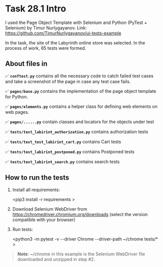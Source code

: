 # Task 28.1 Intro

I used the Page Object Template with Selenium and Python (PyTest + Selenium) by Timur Nurlygayanov. Link: https://github.com/TimurNurlygayanov/ui-tests-example

In the task, the site of the Labyrinth online store was selected.
In the process of work, 65 tests were formed.

## About files in
:white_check_mark: **`conftest.py`** contains all the necessary code to catch failed test cases and take a screenshot of the page in case any test case fails.

:white_check_mark: **`pages/base.py`** contains the implementation of the page object template for Python.

:white_check_mark: **`pages/elements.py`** contains a helper class for defining web elements on web pages.

:white_check_mark: **`pages/......py`** contain classes and locators for the objects under test

:white_check_mark: **`tests/test_labirint_authorization.py`** contains authorization tests

:white_check_mark: **`tests/test_test_labirint_cart.py`** contains Cart tests

:white_check_mark: **`tests/test_labirint_postponed.py`** contains Postponed tests

:white_check_mark: **`tests/test_labirint_search.py`** contains search tests

## How to run the tests
1. Install all requirements:

   <pip3 install -r requirements >

2. Download Selenium WebDriver from https://chromedriver.chromium.org/downloads (select the version compatible with your browser)

3. Run tests:

   <python3 -m pytest -v --driver Chrome --driver-path ~/chrome tests/* >
> **Note**: ~/chrome in this example is the Selenium WebDriver file downloaded and unzipped in step #2.
